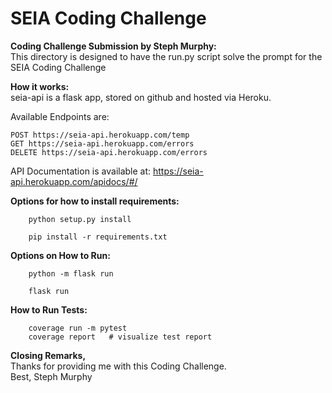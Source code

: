 # SEIA Coding Challenge

<b>Coding Challenge Submission by Steph Murphy:</b><br>
This directory is designed to have the run.py script solve the prompt for the SEIA Coding Challenge<br>

<b>How it works:</b><br>
seia-api is a flask app, stored on github and hosted via Heroku.

Available Endpoints are:
```
POST https://seia-api.herokuapp.com/temp
GET https://seia-api.herokuapp.com/errors
DELETE https://seia-api.herokuapp.com/errors
```

API Documentation is available at: https://seia-api.herokuapp.com/apidocs/#/

<b>Options for how to install requirements:</b><br>
```
    python setup.py install

    pip install -r requirements.txt
```

<b>Options on How to Run:</b><br>
```
    python -m flask run

    flask run
```

<b>How to Run Tests:</b><br>
```
    coverage run -m pytest
    coverage report   # visualize test report
```

<b>Closing Remarks,</b><br>
Thanks for providing me with this Coding Challenge.<br>
Best, Steph Murphy<br>
